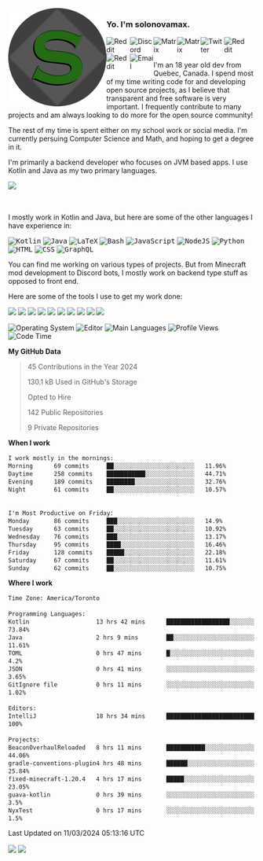 <img align="left" alt="Avatar" width="200px" src="https://raw.githubusercontent.com/solonovamax/solonovamax/main/solonovamax-circle.png" />

### Yo. I'm solonovamax.

<a href="https://gitlab.com/solonovamax">
    <img align="left" alt="Reddit" width="48px" src="https://img.icons8.com/color/2x/gitlab.png">
</a>

<a href="https://discord.solonovamax.gay">
    <img align="left" alt="Discord" width="48px" src="https://img.icons8.com/color/2x/discord-logo.png">
</a>

<a href="https://matrix.to/#/@solonovamax:matrix.org?#gh-light-mode-only">
    <img align="left" alt="Matrix" width="48px" src="https://img.icons8.com/000000/material/2x/matrix-logo.png">
</a>
<a href="https://matrix.to/#/@solonovamax:matrix.org?#gh-dark-mode-only">
    <img align="left" alt="Matrix" width="48px" src="https://img.icons8.com/FFFFFF/material/2x/matrix-logo.png">
</a>

<a href="https://twitter.com/solonovamax">
    <img align="left" alt="Twitter" width="48px" src="https://img.icons8.com/color/2x/twitter.png">
</a>

<!-- <a href="https://twitch.tv/solonovamax">
    <img align="left" alt="Twitch" width="48px" src="https://img.icons8.com/color/2x/twitch.png">
</a> -->

<a href="https://reddit.com/u/solonovamax">
    <img align="left" alt="Reddit" width="48px" src="https://img.icons8.com/color/2x/reddit.png">
</a>

<a href="https://www.youtube.com/channel/UCTxCeyGu41WfEBT8mXpjHMA">
    <img align="left" alt="Reddit" width="48px" src="https://img.icons8.com/color/2x/youtube.png">
</a>

<a href="mailto:solonovamax@12oclockpoint.com">
    <img align="left" alt="Email" width="48px" src="https://img.icons8.com/fluency/2x/mail.png">
</a>

<!-- <a href="https://open.spotify.com/user/solonovamax">
    <img align="left" alt="Spotify" width="48px" src="https://img.icons8.com/color/2x/spotify.png">
</a> -->

<br/>
<br/>

I'm an 18 year old dev from Quebec, Canada.
I spend most of my time writing code for and developing open source projects, as I believe that transparent and free software is very important.
I frequently contribute to many projects and am always looking to do more for the open source community!

The rest of my time is spent either on my school work or social media. I'm currently persuing Computer Science and Math, and hoping to get a degree in it.

I'm primarily a backend developer who focuses on JVM based apps. I use Kotlin and Java as my two primary languages.


<a href="https://github.com/ryo-ma/github-profile-trophy"><img src="https://github-profile-trophy.vercel.app/?username=solonovamax&margin-w=15&row=1"/></a> 

<br/>

I mostly work in Kotlin and Java, but here are some of the other languages I have experience in:

<kbd><img height="32" alt="Kotlin" src="https://img.icons8.com/color/1x/kotlin.png"></kbd>
<kbd><img height="32" alt="Java" src="https://img.icons8.com/color/1x/java-coffee-cup-logo.png"></kbd>
<kbd><img height="32" alt="LaTeX" src="https://img.icons8.com/color/1x/latex.png"></kbd>
<kbd><img height="32" alt="Bash" src="https://img.icons8.com/color/1x/console.png"></kbd>
<kbd><img height="32" alt="JavaScript" src="https://img.icons8.com/color/1x/javascript.png"></kbd>
<kbd><img height="32" alt="NodeJS" src="https://img.icons8.com/color/1x/nodejs.png"></kbd>
<kbd><img height="32" alt="Python" src="https://img.icons8.com/color/1x/python.png"></kbd>
<kbd><img height="32" alt="HTML" src="https://img.icons8.com/color/1x/html-5.png"></kbd>
<kbd><img height="32" alt="CSS" src="https://img.icons8.com/color/1x/css3.png"></kbd>
<kbd><img height="32" alt="GraphQL" src="https://img.icons8.com/color/1x/graphql.png"></kbd>

You can find me working on various types of projects.
But from Minecraft mod development to Discord bots, I mostly work on backend type stuff as opposed to front end.

Here are some of the tools I use to get my work done:

<kbd><img height="32" src="https://img.icons8.com/color/2x/intellij-idea.png"></kbd>
<kbd><img height="32" src="https://img.icons8.com/color/2x/linux.png"></kbd>
<kbd><img height="32" src="https://img.icons8.com/fluent/2x/console.png"></kbd>
<kbd><img height="32" src="https://img.icons8.com/color/2x/open-source.png"></kbd>
<kbd><img height="32" src="https://img.icons8.com/color/2x/git.png"></kbd>
<kbd><img height="32" src="https://img.icons8.com/color/2x/docker.png"></kbd>
<kbd><img height="32" src="https://img.icons8.com/color/2x/mongodb.png"></kbd>
<kbd><img height="32" src="https://img.icons8.com/color/2x/nginx.png"></kbd>
<a href="?#gh-light-mode-only"><kbd><img height="32" src="https://img.icons8.com/metro/2x/mysql.png"></kbd></a>
<a href="?#gh-dark-mode-only"><kbd><img height="32" src="https://img.icons8.com/FFFFFF/metro/2x/mysql.png"></kbd></a>

![Operating System](https://img.shields.io/badge/OS-Arch%20Linux-informational?style=for-the-badge&logo=Arch%20Linux&logoColor=white&color=007ec6)
![Editor](https://img.shields.io/badge/Editor-IntelliJ%20Idea-informational?style=for-the-badge&logo=IntelliJ%20Idea&logoColor=white&color=007ec6)
![Main Languages](https://img.shields.io/badge/Main%20Languages-Java%20%26%20Kotlin-informational?style=for-the-badge&logo=Java&logoColor=white&color=007ec6)
![Profile Views](https://komarev.com/ghpvc/?username=solonovamax&color=blue&style=for-the-badge)
![Code Time](https://img.shields.io/endpoint?url=https://wakapi.solonovamax.gay/api/compat/shields/v1/solonovamax/interval:all_time&label=Code%20Time&style=for-the-badge&color=blue)

<!--START_SECTION:waka-->
**My GitHub Data**

> 45 Contributions in the Year 2024
> 
> 130.1 kB Used in GitHub's Storage
> 
> Opted to Hire
> 
> 142 Public Repositories
> 
> 9 Private Repositories
> 
**When I work** 

```text
I work mostly in the mornings: 
Morning      69 commits     ██░░░░░░░░░░░░░░░░░░░░░░░   11.96% 
Daytime      258 commits    ███████████░░░░░░░░░░░░░░   44.71% 
Evening      189 commits    ████████░░░░░░░░░░░░░░░░░   32.76% 
Night        61 commits     ██░░░░░░░░░░░░░░░░░░░░░░░   10.57%


I'm Most Productive on Friday: 
Monday       86 commits     ███░░░░░░░░░░░░░░░░░░░░░░   14.9% 
Tuesday      63 commits     ██░░░░░░░░░░░░░░░░░░░░░░░   10.92% 
Wednesday    76 commits     ███░░░░░░░░░░░░░░░░░░░░░░   13.17% 
Thursday     95 commits     ████░░░░░░░░░░░░░░░░░░░░░   16.46% 
Friday       128 commits    █████░░░░░░░░░░░░░░░░░░░░   22.18% 
Saturday     67 commits     ██░░░░░░░░░░░░░░░░░░░░░░░   11.61% 
Sunday       62 commits     ██░░░░░░░░░░░░░░░░░░░░░░░   10.75%

```


**Where I work** 

```text
Time Zone: America/Toronto

Programming Languages: 
Kotlin                   13 hrs 42 mins      ██████████████████░░░░░░░   73.84% 
Java                     2 hrs 9 mins        ██░░░░░░░░░░░░░░░░░░░░░░░   11.61% 
TOML                     0 hrs 47 mins       █░░░░░░░░░░░░░░░░░░░░░░░░   4.2% 
JSON                     0 hrs 41 mins       ░░░░░░░░░░░░░░░░░░░░░░░░░   3.65% 
GitIgnore file           0 hrs 11 mins       ░░░░░░░░░░░░░░░░░░░░░░░░░   1.02%

Editors: 
IntelliJ                 18 hrs 34 mins      █████████████████████████   100%

Projects: 
BeaconOverhaulReloaded   8 hrs 11 mins       ███████████░░░░░░░░░░░░░░   44.06% 
gradle-conventions-plugin4 hrs 48 mins       ██████░░░░░░░░░░░░░░░░░░░   25.84% 
fixed-minecraft-1.20.4   4 hrs 17 mins       █████░░░░░░░░░░░░░░░░░░░░   23.05% 
guava-kotlin             0 hrs 39 mins       ░░░░░░░░░░░░░░░░░░░░░░░░░   3.5% 
NyxTest                  0 hrs 17 mins       ░░░░░░░░░░░░░░░░░░░░░░░░░   1.5%

```


 Last Updated on 11/03/2024 05:13:16 UTC
<!--END_SECTION:waka-->

<div style="white-space:nowrap;width:100%;position: relative;display: inline-block">
<img align="center" src="https://github-readme-stats.vercel.app/api?username=solonovamax&custom_title=solonovamax%27s%20Github%20Stats&langs_count=5&include_all_commits=true&count_private=true&show_icons=true&theme=github_dark"/>
<img align="center" src="https://github-readme-stats.vercel.app/api/wakatime?api_domain=wakapi.dev&username=solonovamax&range=last_30_days&custom_title=solonovamax%27s+Primary+Languages+%28Last+Month%29&langs_count=10&show_icons=true&theme=github_dark"/>
</div>
